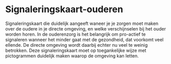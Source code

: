 # Signaleringskaart-ouderen
Signaleringskaart die duidelijk aangeeft waneer je je zorgen moet maken over de oudere in je directe omgeving, en welke verschijnselen bij het ouder worden horen. In de ouderenzorg is het belangrijk om pro-actief te signaleren wanneer het minder gaat met de gezondheid, dat voorkomt veel ellende. De directe omgeving wordt daarbij echter nu veel te weinig betrokken. Deze signaleringskaart moet op toegankelijke wijze met pictogrammen duidelijk maken waarop de omgeving kan letten.
